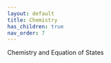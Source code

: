 ```yaml
---
layout: default
title: Chemistry 
has_children: true
nav_order: 7
---
```

Chemistry and Equation of States